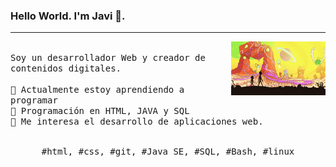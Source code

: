 ### Hello World. I'm Javi 👋.
---
<p>
  <img src="./Javi.gif" align="right" width="30%"/>
  <samp>
    <br>Soy un desarrollador Web y creador de contenidos digitales.
    <br>
    <br>🔹 Actualmente estoy aprendiendo a programar
    <br>🔹 Programación en HTML, JAVA y SQL
    <br>🔹 Me interesa el desarrollo de aplicaciones web.
    </samp>
   <br>
  <br>
  <p align="center">
    <samp>
      #html, #css, #git, #Java SE, #SQL, #Bash, #linux
     </samp>
    <br>
  </p>
  
</p>
